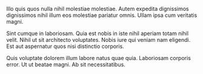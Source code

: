 Illo quis quos nulla nihil molestiae molestiae. Autem expedita dignissimos dignissimos nihil illum eos molestiae pariatur omnis. Ullam ipsa cum veritatis magni.
 Sint cumque in laboriosam. Quia est nobis in iste nihil aperiam totam nihil velit. Nihil ut sit architecto voluptates. Nobis iure qui veniam nam eligendi. Est aut aspernatur quos nisi distinctio corporis.
 Quis voluptate dolorem illum labore natus quae quia. Laboriosam corporis error. Ut ut beatae magni. Ab sit necessitatibus.